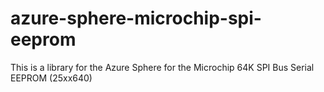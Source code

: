 # azure-sphere-microchip-spi-eeprom
This is a library for the Azure Sphere for the Microchip 64K SPI Bus Serial EEPROM (25xx640)
